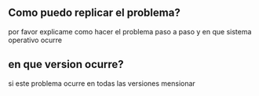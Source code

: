 ## Como puedo replicar el problema?
por favor explicame como hacer el problema paso a paso y en que sistema operativo ocurre
## en que version ocurre?
si este problema ocurre en todas las versiones mensionar
